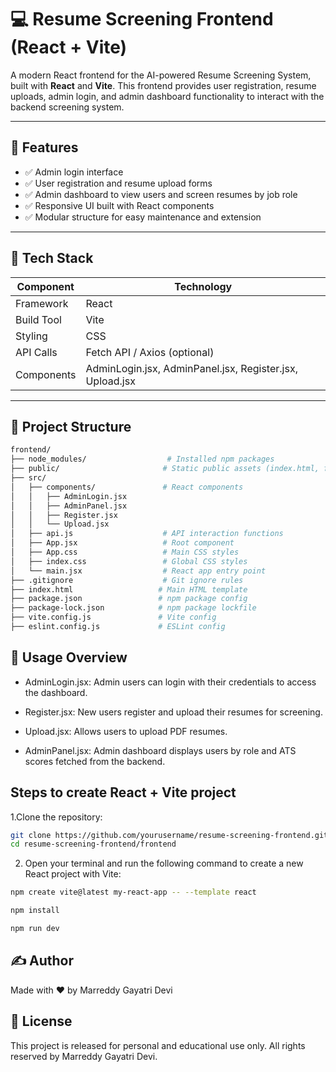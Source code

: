 # 💻 Resume Screening Frontend (React + Vite)

A modern React frontend for the AI-powered Resume Screening System, built with **React** and **Vite**. This frontend provides user registration, resume uploads, admin login, and admin dashboard functionality to interact with the backend screening system.

---

## 🚀 Features

- ✅ Admin login interface  
- ✅ User registration and resume upload forms  
- ✅ Admin dashboard to view users and screen resumes by job role  
- ✅ Responsive UI built with React components  
- ✅ Modular structure for easy maintenance and extension  

---

## 🧰 Tech Stack

| Component    | Technology       |
|--------------|------------------|
| Framework    | React            |
| Build Tool   | Vite             |
| Styling      | CSS              |
| API Calls    | Fetch API / Axios (optional) |
| Components   | AdminLogin.jsx, AdminPanel.jsx, Register.jsx, Upload.jsx |

---

## 📁 Project Structure

```bash
frontend/
├── node_modules/                  # Installed npm packages
├── public/                       # Static public assets (index.html, favicon)
├── src/
│   ├── components/               # React components
│   │   ├── AdminLogin.jsx
│   │   ├── AdminPanel.jsx
│   │   ├── Register.jsx
│   │   └── Upload.jsx
│   ├── api.js                    # API interaction functions
│   ├── App.jsx                   # Root component
│   ├── App.css                   # Main CSS styles
│   ├── index.css                 # Global CSS styles
│   └── main.jsx                  # React app entry point
├── .gitignore                    # Git ignore rules
├── index.html                   # Main HTML template
├── package.json                 # npm package config
├── package-lock.json            # npm package lockfile
├── vite.config.js               # Vite config
├── eslint.config.js             # ESLint config

```

## 📝 Usage Overview

- AdminLogin.jsx: Admin users can login with their credentials to access the dashboard.

- Register.jsx: New users register and upload their resumes for screening.

- Upload.jsx: Allows users to upload PDF resumes.

- AdminPanel.jsx: Admin dashboard displays users by role and ATS scores fetched from the backend.

## Steps to create React + Vite project

1.Clone the repository:
```bash
git clone https://github.com/yourusername/resume-screening-frontend.git
cd resume-screening-frontend/frontend

```
2. Open your terminal and run the following command to create a new React project with Vite:

```bash
npm create vite@latest my-react-app -- --template react
```
```bash
npm install
```
```bash
npm run dev
```

## ✍ Author
Made with ❤ by Marreddy Gayatri Devi

## 📜 License
This project is released for personal and educational use only. All rights reserved by Marreddy Gayatri Devi.



